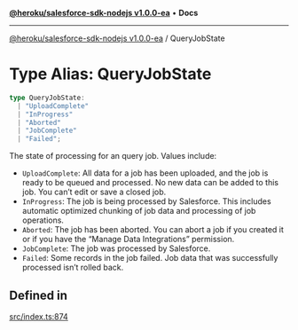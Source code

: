[**@heroku/salesforce-sdk-nodejs v1.0.0-ea**](../README.md) • **Docs**

***

[@heroku/salesforce-sdk-nodejs v1.0.0-ea](../README.md) / QueryJobState

# Type Alias: QueryJobState

```ts
type QueryJobState: 
  | "UploadComplete"
  | "InProgress"
  | "Aborted"
  | "JobComplete"
  | "Failed";
```

The state of processing for an query job. Values include:
- `UploadComplete`: All data for a job has been uploaded, and the job is ready to be queued and processed. No new data can be added to this job. You can’t edit or save a closed job.
- `InProgress`: The job is being processed by Salesforce. This includes automatic optimized chunking of job data and processing of job operations.
- `Aborted`: The job has been aborted. You can abort a job if you created it or if you have the “Manage Data Integrations” permission.
- `JobComplete`: The job was processed by Salesforce.
- `Failed`: Some records in the job failed. Job data that was successfully processed isn’t rolled back.

## Defined in

[src/index.ts:874](https://github.com/heroku/heroku-applink-nodejs/blob/964a49b1b7eff1b886f572faf2baab589b474aff/src/index.ts#L874)
